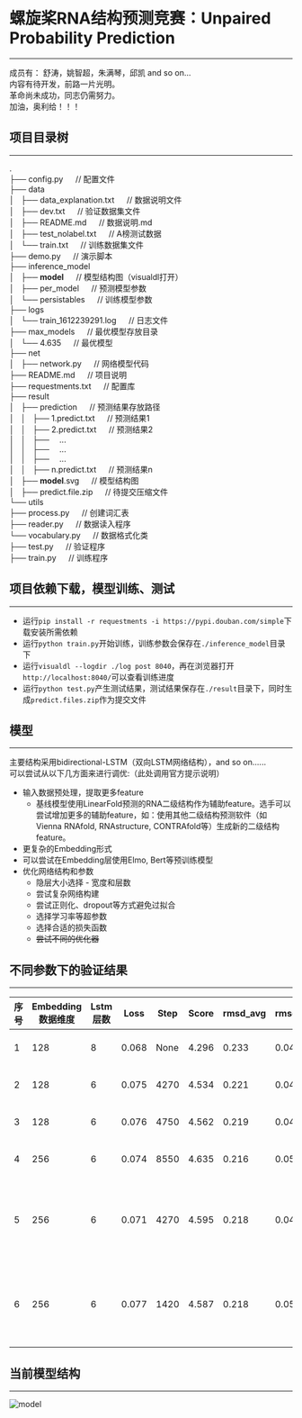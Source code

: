 # 螺旋桨RNA结构预测竞赛：Unpaired Probability Prediction  
***
成员有： 舒涛，姚智超，朱满琴，邱凯 and so on...  
内容有待开发，前路一片光明。  
革命尚未成功，同志仍需努力。  
加油，奥利给！！！

## 项目目录树
***
.  
├── config.py           &#8195;    // 配置文件  
├── data  
│   ├── data_explanation.txt   &#8195;             // 数据说明文件  
│   ├── dev.txt                &#8195;             // 验证数据集文件  
│   ├── README.md              &#8195;             // 数据说明.md  
│   ├── test_nolabel.txt       &#8195;             // A榜测试数据  
│   └── train.txt              &#8195;             // 训练数据集文件  
├── demo.py            &#8195;      // 演示脚本  
├── inference_model  
│   ├── __model__      &#8195;      // 模型结构图（visualdl打开）  
│   ├── per_model      &#8195;     // 预测模型参数  
│   └── persistables   &#8195;     // 训练模型参数  
├── logs  
│   └── train_1612239291.log       &#8195;         // 日志文件  
├── max_models         &#8195;    // 最优模型存放目录   
│   └── 4.635          &#8195;         // 最优模型  
├── net  
│   ├── network.py          &#8195;     // 网络模型代码  
├── README.md               &#8195;     // 项目说明  
├── requestments.txt        &#8195;     // 配置库  
├── result  
│   ├── prediction          &#8195;     // 预测结果存放路径  
│   │   ├── 1.predict.txt   &#8195;     // 预测结果1  
│   │   ├── 2.predict.txt   &#8195;     // 预测结果2  
│   │   ├──&#8195;  ...  
│   │   ├──&#8195;  ...  
│   │   ├──&#8195;  ...  
│   │   ├── n.predict.txt   &#8195;     // 预测结果n  
│   ├── __model__.svg       &#8195;     // 模型结构图  
│   ├── predict.file.zip    &#8195;     // 待提交压缩文件  
└── utils  
    ├── process.py          &#8195;     // 创建词汇表  
    ├── reader.py           &#8195;     // 数据读入程序  
    └── vocabulary.py       &#8195;     // 数据格式化类  
├── test.py                 &#8195;     // 验证程序  
├── train.py                &#8195;     // 训练程序  


## 项目依赖下载，模型训练、测试  
***
* 运行`pip install -r requestments -i https://pypi.douban.com/simple`下载安装所需依赖  
* 运行`python train.py`开始训练，训练参数会保存在`./inference_model`目录下  
* 运行`visualdl --logdir ./log post 8040`，再在浏览器打开`http://localhost:8040/`可以查看训练进度  
* 运行`python test.py`产生测试结果，测试结果保存在`./result`目录下，同时生成`predict.files.zip`作为提交文件  

## 模型
***
主要结构采用bidirectional-LSTM（双向LSTM网络结构），and so on......  
可以尝试从以下几方面来进行调优:（此处调用官方提示说明）  
* 输入数据预处理，提取更多feature
    * 基线模型使用LinearFold预测的RNA二级结构作为辅助feature。选手可以尝试增加更多的辅助feature，如：使用其他二级结构预测软件（如Vienna RNAfold, RNAstructure, CONTRAfold等）生成新的二级结构feature。
* 更复杂的Embedding形式
* 可以尝试在Embedding层使用Elmo, Bert等预训练模型
* 优化网络结构和参数
    * 隐层大小选择 - 宽度和层数
    * 尝试复杂网络构建
    * 尝试正则化、dropout等方式避免过拟合
    * 选择学习率等超参数
    * 选择合适的损失函数
    * ~~尝试不同的优化器~~

## 不同参数下的验证结果
***
<table align="center">
    <thead>
        <tr>
            <th>序号</th>
            <th>Embedding数据维度</th>
            <th>Lstm 层数</th>
            <th>Loss</th>
            <th>Step</th>
            <th>Score</th>
            <th>rmsd_avg</th>
            <th>rmsd_std</th>
            <th>时间</th>
            <th>备注</th>
        </tr>
    </thead>
    <tbody>
        <tr>
            <td>1</td>
            <td>128</td>
            <td>8</td>
            <td>0.068</td>
            <td>None</td>
            <td>4.296</td>
            <td>0.233</td>
            <td>0.041</td>
            <td>2021-02-19 09:01</td>
            <td>None</td>
        </tr>
        <tr>
            <td>2</td>
            <td>128</td>
            <td>6</td>
            <td>0.075</td>
            <td>4270</td>
            <td>4.534</td>
            <td>0.221</td>
            <td>0.046</td>
            <td>2021-02-19 09:42</td>
            <td>None</td>
        </tr>
        <tr>
            <td>3</td>
            <td>128</td>
            <td>6</td>
            <td>0.076</td>
            <td>4750</td>
            <td>4.562</td>
            <td>0.219</td>
            <td>0.048</td>
            <td>2021-02-19 10:06</td>
            <td>None</td>
        </tr>
        <tr>
            <td>4</td>
            <td>256</td>
            <td>6</td>
            <td>0.074</td>
            <td>8550</td>
            <td>4.635</td>
            <td>0.216</td>
            <td>0.05</td>
            <td>2021-02-20 09:05</td>
            <td>None</td>
        </tr>
        <tr>
            <td>5</td>
            <td>256</td>
            <td>6</td>
            <td>0.071</td>
            <td>4270</td>
            <td>4.595</td>
            <td>0.218</td>
            <td>0.049</td>
            <td>2021-02-22 09:45</td>
            <td>续4的模型参数继续训练</td>
        </tr>
        <tr>
            <td>6</td>
            <td>256</td>
            <td>6</td>
            <td>0.077</td>
            <td>1420</td>
            <td>4.587</td>
            <td>0.218</td>
            <td>0.054</td>
            <td>2021-03-01 10:15</td>
            <td>续4的模型参数继续训练</td>
        </tr>
    </tbody>
</table>


## 当前模型结构
***  
![model](https://github.com/NameLacker/RNA_Prediction/blob/master/result/__model__.svg)